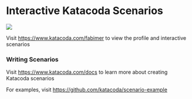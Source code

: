 # Interactive Katacoda Scenarios

[![](http://shields.katacoda.com/katacoda/fabimer/count.svg)](https://www.katacoda.com/fabimer "Get your profile on Katacoda.com")

Visit https://www.katacoda.com/fabimer to view the profile and interactive scenarios

### Writing Scenarios
Visit https://www.katacoda.com/docs to learn more about creating Katacoda scenarios

For examples, visit https://github.com/katacoda/scenario-example
